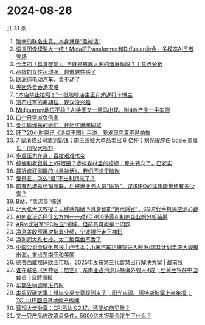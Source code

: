 # 2024-08-26

共 31 条

<!-- BEGIN 36KR -->
<!-- 最后更新时间 2024-08-26 00:15:16 +0800 -->
1. [瑞幸的联名生意，本身就是“黑神话”](https://36kr.com/p/2920201734544777)
1. [语言图像模型大一统！Meta将Transformer和Diffusion融合，多模态AI王者登场](https://36kr.com/p/2920894030486151)
1. [今年的「具身智能」，不就是机器人圈的潘展乐吗？丨焦点分析](https://36kr.com/p/2918107722210176)
1. [品牌的女性运动服，越做越性感了](https://36kr.com/p/2920227840301956)
1. [欧洲纯电动汽车，卖不动了](https://36kr.com/p/2920923223399043)
1. [美团外卖香港攻略](https://36kr.com/p/2920323813317251)
1. [“本店禁止拍照！”一批咖啡店主正在劝退打卡博主](https://36kr.com/p/2920897536383618)
1. [溃不成军的暑期档，观众没兴趣](https://36kr.com/p/2920191979330435)
1. [Midjourney地位不稳？AI绘图又一黑马出现，附4款产品一手实测](https://36kr.com/p/2921058896403075)
1. [四个日常减负信条](https://36kr.com/p/2921110719060616)
1. [爱买瑜伽裤的她们，开始买爆网球裙](https://36kr.com/p/2919994228103814)
1. [肝了20小时腾讯《洛克王国》手游，我发现它真不是帕鲁](https://36kr.com/p/2920331252358021)
1. [7 家消费公司拿到新钱；霸王茶姬大单品卖出 6 亿杯；刘光耀辞任 bosie 董事长丨创投大视野](https://36kr.com/p/2919460733966978)
1. [多重压力在身，百度艰难求变](https://36kr.com/p/2920046566923136)
1. [蟑螂和老鼠戴上VR眼镜？虚拟森林里的蟑螂：晕头转向了，已老实](https://36kr.com/p/2920726122551936)
1. [最近疯狂刷屏的《黑神话》，我们不想无脑吹](https://36kr.com/p/2920873319291525)
1. [爱奇艺，怎么“抠”不出利润来了？](https://36kr.com/p/2920579069205896)
1. [前有盐城总经销断联，后被爆业务人员“偷货”，谋求IPO的体质能量还有多少雷？](https://36kr.com/p/2920921062775433)
1. [B站，“卖流量”搞钱](https://36kr.com/p/2920088526199941)
1. [北大张大庆教授：无线感知赋予具身智能“第六感官”，6G时代手机隔空测心跳](https://36kr.com/p/2920208788020105)
1. [AI创业该选择什么方向——对YC 400多家AI初创企业的分析结果](https://36kr.com/p/2911807627729539)
1. [ARM或进军“PC独显”领域，但前景可能是个问题](https://36kr.com/p/2919992715254409)
1. [净息差收窄再次拖累业绩，宁波银行走下神坛](https://36kr.com/p/2920771762052227)
1. [净利润大跌七成，太二酸菜鱼不香了](https://36kr.com/p/2919699851074180)
1. [中国公司全球化周报 | 卢伟冰：小米汽车正研究进入欧洲/瑞幸计划年底大规模出海，重点东南亚和美国](https://36kr.com/p/2920091721194370)
1. [德赛西威加码欧亚市场，2025年发布第三代智慧出行解决方案 | 最前线](https://36kr.com/p/2920030982920832)
1. [谁在联名《黑神话：悟空》；东南亚占泡泡玛特海外收入4成；丝芙兰将在中国裁员 | 品牌周报](https://36kr.com/p/2919522886539904)
1. [华熙生物调整进行时](https://36kr.com/p/2920098743016326)
1. [本周双碳大事：绿电交易专章规则来了；阳光电源、阿特斯披露上半年报；TCL中环回应基地停产传闻](https://36kr.com/p/2920106858158728)
1. [营销大佬分享：CPI已达＄2.17，还能如何买量？](https://36kr.com/p/2920876445637251)
1. [又一只产品修改清盘条件，5000亿中银基金发生了什么？](https://36kr.com/p/2919940430125956)
<!-- END 36KR -->